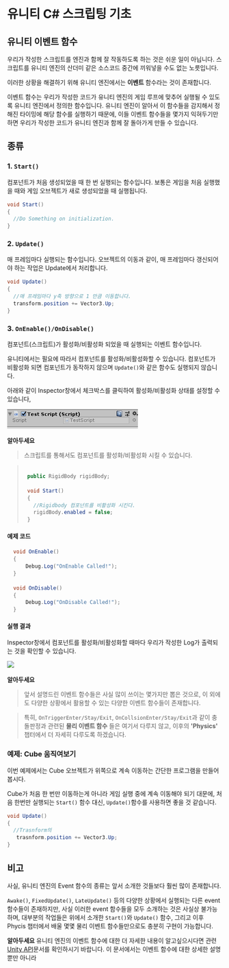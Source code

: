 #	유니티 C# 스크립팅 기초
## 유니티 이벤트 함수

우리가 작성한 스크립트를 엔진과 함께 잘 작동하도록 하는 것은 쉬운 일이 아닙니다. 스크립트를 유니티 엔진의 산더미 같은 소스코드 중간에 끼워넣을 수도 없는 노릇입니다.

이러한 상황을 해결하기 위해 유니티 엔진에서는 **이벤트** 함수라는 것이 존재합니다.

이벤트 함수는 우리가 작성한 코드가 유니티 엔진의 게임 루프에 맞추어 실행될 수 있도록 유니티 엔진에서 정의한 함수입니다. 유니티 엔진이 알아서 이 함수들을 감지해서 정해진 타이밍에 해당 함수를 실행하기 때문에, 이들 이벤트 함수들을 몇가지 익혀두기만 하면 우리가 작성한 코드가 유니티 엔진과 함께 잘 돌아가게 만들 수 있습니다.

## 종류
### 1.	`Start()`
컴포넌트가 처음 생성되었을 때 한 번 실행되는 함수입니다. 보통은 게임을 처음 실행했을 때와 게임 오브젝트가 새로 생성되었을 때 실행됩니다.

  ```cs
  void Start()
  {
    //Do Something on initialization.
  }
  ```

### 2.	`Update()`
매 프레임마다 실행되는 함수입니다.
오브젝트의 이동과 같이, 매 프레임마다 갱신되어야 하는 작업은 Update에서 처리합니다.

  ```cs
  void Update()
  {
    //매 프레임마다 y축 방향으로 1 만큼 이동합니다.
    transform.position += Vector3.Up;
  }
  ```
### 3. `OnEnable()/OnDisable()`
컴포넌트(스크립트)가 활성화/비활성화 되었을 때 실행되는 이벤트 함수입니다.

유니티에서는 필요에 따라서 컴포넌트를 활성화/비활성화할 수 있습니다. 컴포넌트가 비활성화 되면 컴포넌트가 동작하지 않으며 `Update()`와 같은 함수도 실행되지 않습니다.

아래와 같이 Inspector창에서 체크박스를 클릭하여 활성화/비활성화 상태를 설정할 수 있습니다,

![](images/script_enable.png)


__알아두세요__
 >스크립트를 통해서도 컴포넌트를 활성화/비활성화 시킬 수 있습니다.

> ```cs
>
>  public RigidBody rigidBody;
>
>  void Start()
>  {
>    //Rigidbody 컴포넌트를 비활성화 시킨다.
>    rigidBody.enabled = false;
>  }
>
>  ```

#### 예제 코드
```cs
  void OnEnable()
  {
      Debug.Log("OnEnable Called!");
  }

  void OnDisable()
  {
      Debug.Log("OnDisable Called!");
  }
```

#### 실행 결과
Inspector창에서 컴포넌트를 활성화/비활성화할 때마다 우리가 작성한 Log가 출력되는 것을 확인할 수 있습니다.  

![](images/)



**알아두세요**
> 앞서 설명드린 이벤트 함수들은 사실 많이 쓰이는 몇가지만 뽑은 것으로, 이 외에도 다양한 상황에서 활용할 수 있는 다양한 이벤트 함수들이 존재합니다.

> 특히, `OnTriggerEnter/Stay/Exit`, `OnCollsionEnter/Stay/Exit`과 같이 충돌판정과 관련된 **물리 이벤트 함수** 들은 여기서 다루지 않고, 이후의 **'Physics'** 챕터에서 더 자세히 다루도록 하겠습니다.


### 예제: Cube 움직여보기
이번 예제에서는 Cube 오브젝트가 위쪽으로 계속 이동하는 간단한 프로그램을 만들어봅시다.

Cube가 처음 한 번만 이동하는게 아니라 게임 실행 중에 계속 이동해야 되기 대문에, 처음 한번만 실행되는 `Start()` 함수 대신, `Update()`함수를 사용하면 좋을 것 같습니다.

```cs
void Update()
{
  //Trasnform의
   trasnform.position += Vector3.Up;
}

```

## 비고
사실, 유니티 엔진의 Event 함수의 종류는 앞서 소개한 것들보다 훨씬 많이 존재합니다.

`Awake()`, `FixedUpdate()`, `LateUpdate()` 등의 다양한 상황에서 실행되는 다른 event 함수들이 존재하지만, 사실 이러한 event 함수들을 모두 소개하는 것은 사실상 불가능하며, 대부분의 작업들은 위에서 소개한 `Start()`와 `Update()` 함수, 그리고 이후 Phycis 챕터에서 배울 몇몇 물리 이벤트 함수들만으로도 충분히 구현이 가능합니다.

__알아두세요__
유니티 엔진의 이벤트 함수에 대한 더 자세한 내용이 알고싶으시다면 관련 [Unity API](https://docs.unity3d.com/Manual/ExecutionOrder.html)문서를 확인하시기 바랍니다. 이 문서에서는 이벤트 함수에 대한 상세한 설명 뿐만 아니라
